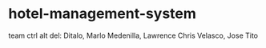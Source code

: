 # hotel-management-system
team ctrl alt del:
Ditalo, Marlo
Medenilla, Lawrence Chris
Velasco, Jose Tito
